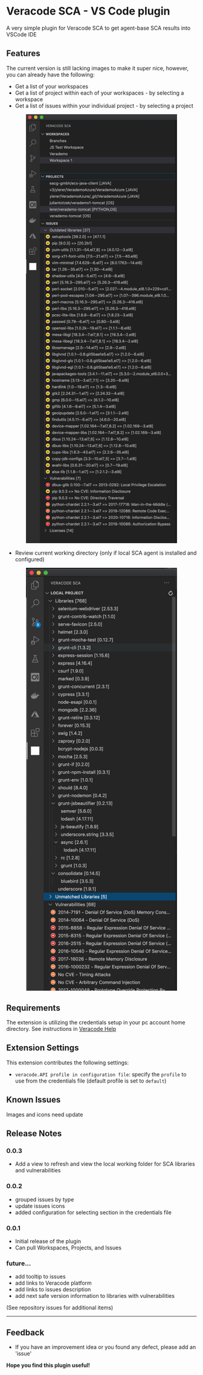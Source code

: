 # Veracode SCA - VS Code plugin

A very simple plugin for Veracode SCA to get agent-base SCA results into VSCode IDE 

## Features

The current version is still lacking images to make it super nice, however, you can already have the following:

* Get a list of your workspaces
* Get a list of project within each of your workspaces - by selecting a workspace
* Get a list of issues within your individual project - by selecting a project

<p align=center>
<img src="media/ScreenShot_2020-06-03_at_3.18.53_pm.png" width="400">
</p>

* Review current working directory (only if local SCA agent is installed and configured)

<p align=center>
<img src="media/ScreenShot_2020-07-18_at_3.57.23_pm.png" width="400">
</p>


## Requirements

The extension is utilizing the credentials setup in your pc account home directory. 
See instructions in [Veracode Help](https://help.veracode.com/reader/LMv_dtSHyb7iIxAQznC~9w/zm4hbaPkrXi02YmacwH3wQ)

 
## Extension Settings

This extension contributes the following settings:

* `veracode.API profile in configuration file`: specify the `profile` to use from the credentials file (default profile is set to `default`)

## Known Issues

Images and icons need update

## Release Notes

### 0.0.3

- Add a view to refresh and view the local working folder for SCA libraries and vulnerabilities

### 0.0.2

- grouped issues by type
- update issues icons
- added configuration for selecting section in the credentials file

### 0.0.1

- Initial release of the plugin
- Can pull Workspaces, Projects, and Issues 

### future...

- add tooltip to issues
- add links to Veracode platform
- add links to issues description
- add next safe version information to libraries with vulnerabilities
  
(See repository issues for additional items)

-----------------------------------------------------------------------------------------------------------

## Feedback

- If you have an improvement idea or you found any defect, please add an 'issue' 

**Hope you find this plugin useful!**
